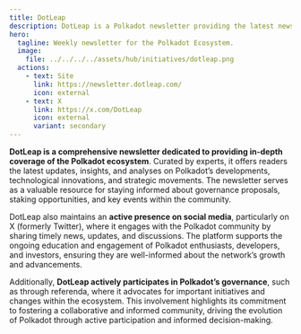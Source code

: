 ```yaml
---
title: DotLeap
description: DotLeap is a Polkadot newsletter providing the latest news, insights, and analyses. Follow on social media for timely updates
hero:
  tagline: Weekly newsletter for the Polkadot Ecosystem.
  image: 
    file: ../../../../assets/hub/initiatives/dotleap.png
  actions:
    - text: Site
      link: https://newsletter.dotleap.com/
      icon: external
    - text: X
      link: https://x.com/DotLeap
      icon: external
      variant: secondary
---
```


**DotLeap is a comprehensive newsletter dedicated to providing in-depth coverage of the Polkadot ecosystem**. Curated by experts, it offers readers the latest updates, insights, and analyses on Polkadot’s developments, technological innovations, and strategic movements. The newsletter serves as a valuable resource for staying informed about governance proposals, staking opportunities, and key events within the community.

DotLeap also maintains an **active presence on social media**, particularly on X (formerly Twitter), where it engages with the Polkadot community by sharing timely news, updates, and discussions. The platform supports the ongoing education and engagement of Polkadot enthusiasts, developers, and investors, ensuring they are well-informed about the network’s growth and advancements.

Additionally, **DotLeap actively participates in Polkadot’s governance**, such as through referenda, where it advocates for important initiatives and changes within the ecosystem. This involvement highlights its commitment to fostering a collaborative and informed community, driving the evolution of Polkadot through active participation and informed decision-making.
